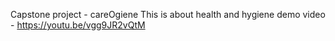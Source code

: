Capstone project - careOgiene
This is about health and hygiene
demo video - https://youtu.be/vgg9JR2vQtM
